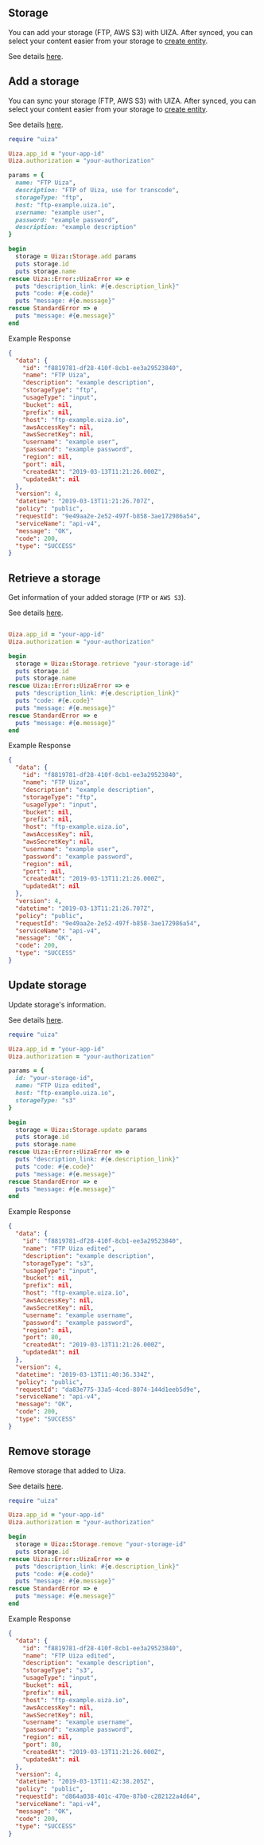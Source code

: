 ## Storage
You can add your storage (FTP, AWS S3) with UIZA.
After synced, you can select your content easier from your storage to [create entity](https://docs.uiza.io/#create-entity).

See details [here](https://docs.uiza.io/#storage).

## Add a storage
You can sync your storage (FTP, AWS S3) with UIZA.
After synced, you can select your content easier from your storage to [create entity](https://docs.uiza.io/#create-entity).

See details [here](https://docs.uiza.io/#add-a-storage).

```ruby
require "uiza"

Uiza.app_id = "your-app-id"
Uiza.authorization = "your-authorization"

params = {
  name: "FTP Uiza",
  description: "FTP of Uiza, use for transcode",
  storageType: "ftp",
  host: "ftp-example.uiza.io",
  username: "example user",
  password: "example password",
  description: "example description"
}

begin
  storage = Uiza::Storage.add params
  puts storage.id
  puts storage.name
rescue Uiza::Error::UizaError => e
  puts "description_link: #{e.description_link}"
  puts "code: #{e.code}"
  puts "message: #{e.message}"
rescue StandardError => e
  puts "message: #{e.message}"
end
```

Example Response
```json
{
  "data": {
    "id": "f8819781-df28-410f-8cb1-ee3a29523840",
    "name": "FTP Uiza",
    "description": "example description",
    "storageType": "ftp",
    "usageType": "input",
    "bucket": nil,
    "prefix": nil,
    "host": "ftp-example.uiza.io",
    "awsAccessKey": nil,
    "awsSecretKey": nil,
    "username": "example user",
    "password": "example password",
    "region": nil,
    "port": nil,
    "createdAt": "2019-03-13T11:21:26.000Z",
    "updatedAt": nil
  },
  "version": 4,
  "datetime": "2019-03-13T11:21:26.707Z",
  "policy": "public",
  "requestId": "9e49aa2e-2e52-497f-b858-3ae172986a54",
  "serviceName": "api-v4",
  "message": "OK",
  "code": 200,
  "type": "SUCCESS"
}
```

## Retrieve a storage
Get information of your added storage (`FTP` or `AWS S3`).

See details [here](https://docs.uiza.io/#retrieve-a-storage).

```ruby

Uiza.app_id = "your-app-id"
Uiza.authorization = "your-authorization"

begin
  storage = Uiza::Storage.retrieve "your-storage-id"
  puts storage.id
  puts storage.name
rescue Uiza::Error::UizaError => e
  puts "description_link: #{e.description_link}"
  puts "code: #{e.code}"
  puts "message: #{e.message}"
rescue StandardError => e
  puts "message: #{e.message}"
end
```

Example Response
```json
{
  "data": {
    "id": "f8819781-df28-410f-8cb1-ee3a29523840",
    "name": "FTP Uiza",
    "description": "example description",
    "storageType": "ftp",
    "usageType": "input",
    "bucket": nil,
    "prefix": nil,
    "host": "ftp-example.uiza.io",
    "awsAccessKey": nil,
    "awsSecretKey": nil,
    "username": "example user",
    "password": "example password",
    "region": nil,
    "port": nil,
    "createdAt": "2019-03-13T11:21:26.000Z",
    "updatedAt": nil
  },
  "version": 4,
  "datetime": "2019-03-13T11:21:26.707Z",
  "policy": "public",
  "requestId": "9e49aa2e-2e52-497f-b858-3ae172986a54",
  "serviceName": "api-v4",
  "message": "OK",
  "code": 200,
  "type": "SUCCESS"
}
```

## Update storage
Update storage's information.

See details [here](https://docs.uiza.io/#update-storage).

```ruby
require "uiza"

Uiza.app_id = "your-app-id"
Uiza.authorization = "your-authorization"

params = {
  id: "your-storage-id",
  name: "FTP Uiza edited",
  host: "ftp-example.uiza.io",
  storageType: "s3"
}

begin
  storage = Uiza::Storage.update params
  puts storage.id
  puts storage.name
rescue Uiza::Error::UizaError => e
  puts "description_link: #{e.description_link}"
  puts "code: #{e.code}"
  puts "message: #{e.message}"
rescue StandardError => e
  puts "message: #{e.message}"
end
```

Example Response
```json
{
  "data": {
    "id": "f8819781-df28-410f-8cb1-ee3a29523840",
    "name": "FTP Uiza edited",
    "description": "example description",
    "storageType": "s3",
    "usageType": "input",
    "bucket": nil,
    "prefix": nil,
    "host": "ftp-example.uiza.io",
    "awsAccessKey": nil,
    "awsSecretKey": nil,
    "username": "example username",
    "password": "example password",
    "region": nil,
    "port": 80,
    "createdAt": "2019-03-13T11:21:26.000Z",
    "updatedAt": nil
  },
  "version": 4,
  "datetime": "2019-03-13T11:40:36.334Z",
  "policy": "public",
  "requestId": "da83e775-33a5-4ced-8074-144d1eeb5d9e",
  "serviceName": "api-v4",
  "message": "OK",
  "code": 200,
  "type": "SUCCESS"
}
```

## Remove storage
Remove storage that added to Uiza.

See details [here](https://docs.uiza.io/#remove-storage).

```ruby
require "uiza"

Uiza.app_id = "your-app-id"
Uiza.authorization = "your-authorization"

begin
  storage = Uiza::Storage.remove "your-storage-id"
  puts storage.id
rescue Uiza::Error::UizaError => e
  puts "description_link: #{e.description_link}"
  puts "code: #{e.code}"
  puts "message: #{e.message}"
rescue StandardError => e
  puts "message: #{e.message}"
end
```

Example Response
```json
{
  "data": {
    "id": "f8819781-df28-410f-8cb1-ee3a29523840",
    "name": "FTP Uiza edited",
    "description": "example description",
    "storageType": "s3",
    "usageType": "input",
    "bucket": nil,
    "prefix": nil,
    "host": "ftp-example.uiza.io",
    "awsAccessKey": nil,
    "awsSecretKey": nil,
    "username": "example username",
    "password": "example password",
    "region": nil,
    "port": 80,
    "createdAt": "2019-03-13T11:21:26.000Z",
    "updatedAt": nil
  },
  "version": 4,
  "datetime": "2019-03-13T11:42:38.205Z",
  "policy": "public",
  "requestId": "d864a038-401c-470e-87b0-c282122a4d64",
  "serviceName": "api-v4",
  "message": "OK",
  "code": 200,
  "type": "SUCCESS"
}
```

